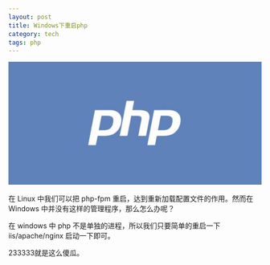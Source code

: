 ```yaml
---
layout: post
title: Windows下重启php
category: tech
tags: php
---
```


![](/assets/img/php.jpg)

在 Linux 中我们可以把 php-fpm 重启，达到重新加载配置文件的作用。然而在 Windows 中并没有这样的管理程序，那么怎么办呢？

在 windows 中 php 不是单独的进程，所以我们只要简单的重启一下 iis/apache/nginx 启动一下即可。

233333就是这么傻瓜。


